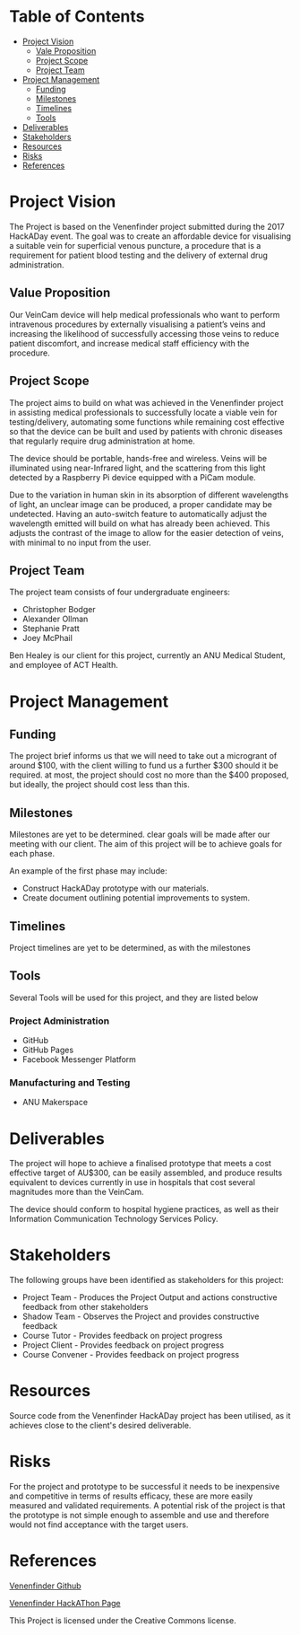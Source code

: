 # Table of Contents
* [Project Vision](#project-vision)
  * [Vale Proposition](#value-proposition)
  * [Project Scope](#project-scope)
  * [Project Team](#project-team)
* [Project Management](#project-management)
  * [Funding](#funding)
  * [Milestones](#milestones)
  * [Timelines](#timelines)
  * [Tools](#tools)
* [Deliverables](#deliverables)
* [Stakeholders](#stakeholders)
* [Resources](#resources)
* [Risks](#risks)
* [References](#references)

# Project Vision
The Project is based on the Venenfinder project submitted during the 2017 HackADay event. The goal was to create an affordable device for visualising a suitable vein for superficial venous puncture, a procedure that is a requirement for patient blood testing and the delivery of external drug administration.

## Value Proposition
Our VeinCam device will help medical professionals who want to perform intravenous procedures by externally visualising a patient’s veins and increasing the likelihood of successfully accessing those veins to reduce patient discomfort, and increase medical staff efficiency with the procedure.

## Project Scope
The project aims to build on what was achieved in the Venenfinder project in assisting medical professionals to successfully locate a viable vein for testing/delivery, automating some functions while remaining cost effective so that the device can be built and used by patients with chronic diseases that regularly require drug administration at home.

The device should be portable, hands-free and wireless. Veins will be illuminated using near-Infrared light, and the scattering from this light detected by a Raspberry Pi device equipped with a PiCam module.

Due to the variation in human skin in its absorption of different wavelengths of light, an unclear image can be produced, a proper candidate may be undetected. Having an auto-switch feature to automatically adjust the wavelength emitted will build on what has already been achieved. This adjusts the contrast of the image to allow for the easier detection of veins, with minimal to no input from the user.

## Project Team
The project team consists of four undergraduate engineers:
 * Christopher Bodger
 * Alexander Ollman
 * Stephanie Pratt
 * Joey McPhail

Ben Healey is our client for this project, currently an ANU Medical Student, and employee of ACT Health.

# Project Management
## Funding
The project brief informs us that we will need to take out a microgrant of around $100, with the client willing to fund us a further $300 should it be required. at most, the project should cost no more than the $400 proposed, but ideally, the project should cost less than this.

## Milestones
Milestones are yet to be determined. clear goals will be made after our meeting with our client.
The aim of this project will be to achieve goals for each phase.

An example of the first phase may include:
- Construct HackADay prototype with our materials.
- Create document outlining potential improvements to system.

## Timelines
Project timelines are yet to be determined, as with the milestones

## Tools
Several Tools will be used for this project, and they are listed below

### Project Administration
* GitHub
* GitHub Pages
* Facebook Messenger Platform

### Manufacturing and Testing
* ANU Makerspace

# Deliverables
The project will hope to achieve a finalised prototype that meets a cost effective target of AU$300, can be easily assembled, and produce results equivalent to devices currently in use in hospitals that cost several magnitudes more than the VeinCam.

The device should conform to hospital hygiene practices, as well as their Information Communication Technology Services Policy.


# Stakeholders
The following groups have been identified as stakeholders for this project:
* Project Team - Produces the Project Output and actions constructive feedback from other stakeholders
* Shadow Team - Observes the Project and provides constructive feedback
* Course Tutor - Provides feedback on project progress
* Project Client - Provides feedback on project progress
* Course Convener - Provides feedback on project progress

# Resources
Source code from the Venenfinder HackADay project has been utilised, as it achieves close to the client's desired deliverable.

# Risks
For the project and prototype to be successful it needs to be inexpensive and competitive in terms of results efficacy, these are more easily measured and validated requirements. A potential risk of the project is that the prototype is not simple enough to assemble and use and therefore would not find acceptance with the target users.

# References
[Venenfinder Github](https://github.com/Myrijam/Venenfinder)

[Venenfinder HackAThon Page](https://hackaday.io/project/26158-assistance-system-for-vein-detection)

This Project is licensed under the Creative Commons license.

